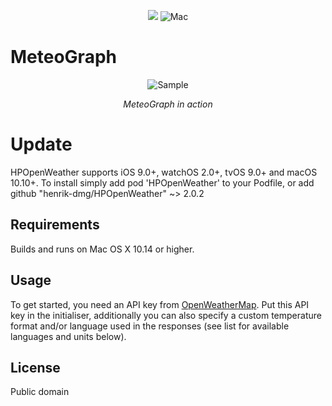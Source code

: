<p align="center">
<img src="https://img.shields.io/badge/Swift-5.0-orange.svg" />
<img src="https://img.shields.io/badge/platforms-mac-brightgreen.svg?style=flat" alt="Mac" />
</p>




MeteoGraph
========

<p align="center">
<img src="Doc/MeteoGraph.png" alt="Sample">
<p align="center">
<em>MeteoGraph in action</em>
</p>
</p>



# Update

HPOpenWeather supports iOS 9.0+, watchOS 2.0+, tvOS 9.0+ and macOS 10.10+. To install simply add pod 'HPOpenWeather' to your Podfile, or add github "henrik-dmg/HPOpenWeather" ~> 2.0.2




Requirements
------------
Builds and runs on Mac OS X 10.14 or higher. 







Usage
-----
To get started, you need an API key from [OpenWeatherMap](https://openweathermap.org). Put this API key in the initialiser, additionally you can also specify a custom temperature format and/or language used in the responses (see list for available languages and units below).



License
-------
Public domain




